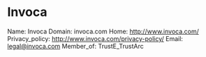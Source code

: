 
# Invoca

Name: Invoca
Domain: invoca.com
Home: http://www.invoca.com/
Privacy_policy: http://www.invoca.com/privacy-policy/
Email: legal@invoca.com
Member_of: TrustE_TrustArc
